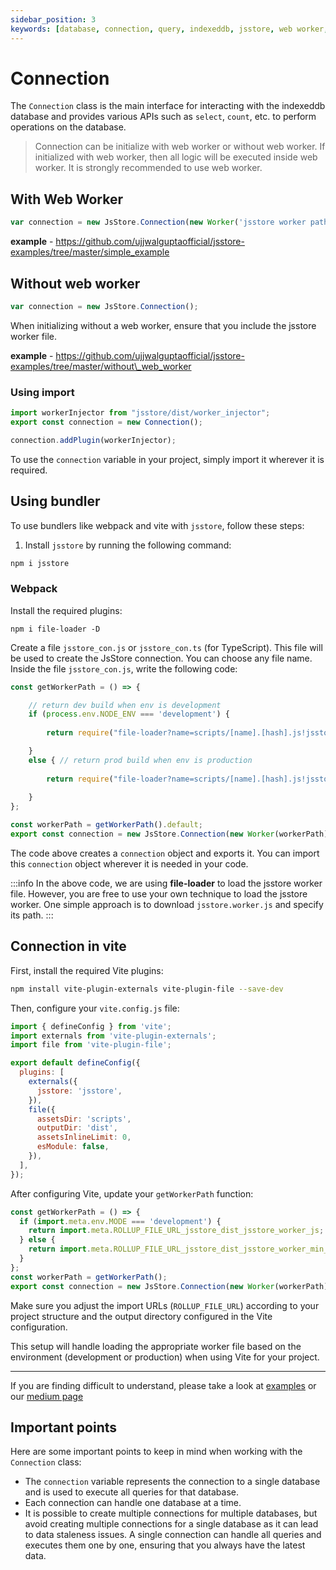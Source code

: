 ```yaml
---
sidebar_position: 3
keywords: [database, connection, query, indexeddb, jsstore, web worker, import, bundler, webpack, vite]
---
```


# Connection

The `Connection` class is the main interface for interacting with the indexeddb database and provides various APIs such as `select`, `count`, etc. to perform operations on the database.

> Connection can be initialize with web worker or without web worker. If initialized with web worker, then all logic will be executed inside web worker. It is strongly recommended to use web worker.

## With Web Worker

```js
var connection = new JsStore.Connection(new Worker('jsstore worker path'));
```

**example** - <a target="_blank" href="https://github.com/ujjwalguptaofficial/jsstore-examples/tree/master/simple_example">https://github.com/ujjwalguptaofficial/jsstore-examples/tree/master/simple_example</a>


## Without web worker

```js
var connection = new JsStore.Connection();
```

When initializing without a web worker, ensure that you include the jsstore worker file.

**example** - <a target="_blank" href="https://github.com/ujjwalguptaofficial/jsstore-examples/tree/master/without_web_worker">https://github.com/ujjwalguptaofficial/jsstore-examples/tree/master/without\_web_worker</a>

### Using import

```javascript
import workerInjector from "jsstore/dist/worker_injector";
export const connection = new Connection();

connection.addPlugin(workerInjector);
```

To use the `connection` variable in your project, simply import it wherever it is required.

## Using bundler

To use bundlers like webpack and vite with `jsstore`, follow these steps:

1. Install `jsstore` by running the following command:

```bash
npm i jsstore
```

### Webpack

Install the required plugins:

```
npm i file-loader -D
```

Create a file `jsstore_con.js` or `jsstore_con.ts` (for TypeScript). This file will be used to create the JsStore connection. You can choose any file name. Inside the file `jsstore_con.js`, write the following code:

```javascript
const getWorkerPath = () => {

    // return dev build when env is development
    if (process.env.NODE_ENV === 'development') {
        
        return require("file-loader?name=scripts/[name].[hash].js!jsstore/dist/jsstore.worker.js");

    }
    else { // return prod build when env is production
        
        return require("file-loader?name=scripts/[name].[hash].js!jsstore/dist/jsstore.worker.min.js");
        
    }
};

const workerPath = getWorkerPath().default;
export const connection = new JsStore.Connection(new Worker(workerPath));
```

The code above creates a `connection` object and exports it. You can import this `connection` object wherever it is needed in your code.

:::info
In the above code, we are using **file-loader** to load the jsstore worker file. However, you are free to use your own technique to load the jsstore worker. One simple approach is to download `jsstore.worker.js` and specify its path.
:::

## Connection in vite

First, install the required Vite plugins:

```bash
npm install vite-plugin-externals vite-plugin-file --save-dev
```

Then, configure your `vite.config.js` file:

```javascript
import { defineConfig } from 'vite';
import externals from 'vite-plugin-externals';
import file from 'vite-plugin-file';

export default defineConfig({
  plugins: [
    externals({
      jsstore: 'jsstore',
    }),
    file({
      assetsDir: 'scripts',
      outputDir: 'dist',
      assetsInlineLimit: 0,
      esModule: false,
    }),
  ],
});
```

After configuring Vite, update your `getWorkerPath` function:

```javascript
const getWorkerPath = () => {
  if (import.meta.env.MODE === 'development') {
    return import.meta.ROLLUP_FILE_URL_jsstore_dist_jsstore_worker_js;
  } else {
    return import.meta.ROLLUP_FILE_URL_jsstore_dist_jsstore_worker_min_js;
  }
}; 
const workerPath = getWorkerPath();
export const connection = new JsStore.Connection(new Worker(workerPath));
```

Make sure you adjust the import URLs (`ROLLUP_FILE_URL`) according to your project structure and the output directory configured in the Vite configuration.

This setup will handle loading the appropriate worker file based on the environment (development or production) when using Vite for your project.

---

If you are finding difficult to understand, please take a look at [examples](https://github.com/ujjwalguptaofficial/jsstore-examples) or our [medium page](https://medium.com/jsstore)

## Important points 

Here are some important points to keep in mind when working with the `Connection` class:

* The `connection` variable represents the connection to a single database and is used to execute all queries for that database.
* Each connection can handle one database at a time.
* It is possible to create multiple connections for multiple databases, but avoid creating multiple connections for a single database as it can lead to data staleness issues. A single connection can handle all queries and executes them one by one, ensuring that you always have the latest data.


